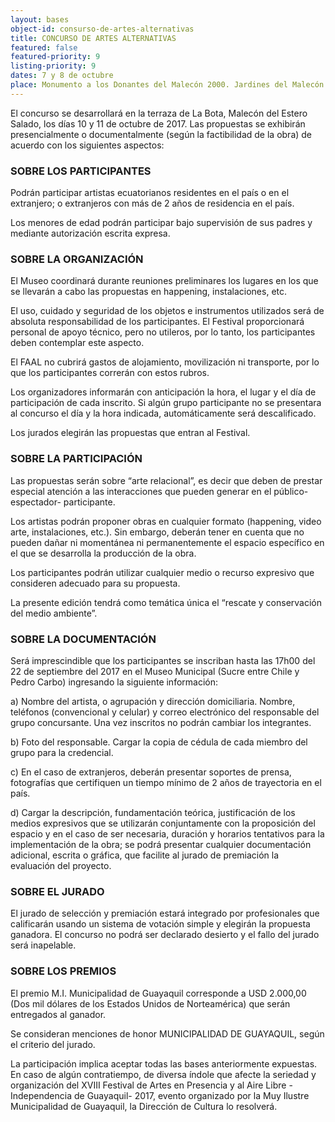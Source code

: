 ```yaml
---
layout: bases
object-id: consurso-de-artes-alternativas
title: CONCURSO DE ARTES ALTERNATIVAS
featured: false
featured-priority: 9
listing-priority: 9
dates: 7 y 8 de octubre
place: Monumento a los Donantes del Malecón 2000. Jardines del Malecón
---
```

El concurso se desarrollará en la terraza de La Bota, Malecón del Estero Salado, los días 10 y 11 de octubre de 2017. Las propuestas se exhibirán presencialmente o documentalmente (según la factibilidad de la obra) de acuerdo con los siguientes aspectos:
 
### SOBRE LOS PARTICIPANTES
Podrán participar artistas ecuatorianos residentes en el país o en el extranjero; o extranjeros con más de 2 años de residencia en el país.  

Los menores de edad podrán participar bajo supervisión de sus padres y mediante autorización escrita expresa.
 
### SOBRE LA ORGANIZACIÓN
El Museo coordinará durante reuniones preliminares los lugares en los que se llevarán a cabo las propuestas en happening, instalaciones, etc.  

El uso, cuidado y seguridad de los objetos e instrumentos utilizados será de absoluta responsabilidad de los participantes. El Festival proporcionará personal de apoyo técnico, pero no utileros, por lo tanto, los participantes deben contemplar este aspecto.  

El FAAL no cubrirá gastos de alojamiento, movilización ni transporte, por lo que los participantes correrán con estos rubros.  

Los organizadores informarán con anticipación la hora, el lugar y el día de participación de cada inscrito. Si algún grupo participante no se presentara al concurso el día y la hora indicada, automáticamente será descalificado.  

Los jurados elegirán las propuestas que entran al Festival.
 
### SOBRE LA PARTICIPACIÓN 
Las propuestas serán sobre “arte relacional”, es decir que deben de prestar especial atención a las interacciones que pueden generar en el público-espectador- participante.  

Los artistas podrán proponer obras en cualquier formato (happening, video arte, instalaciones, etc.). Sin embargo, deberán tener en cuenta que no pueden dañar ni momentánea ni permanentemente el espacio específico en el que se desarrolla la producción de la obra.  

Los participantes podrán utilizar cualquier medio o recurso expresivo que consideren adecuado para su propuesta.  

La presente edición tendrá como temática única el “rescate y conservación del medio ambiente”.

### SOBRE LA DOCUMENTACIÓN
Será imprescindible que los participantes se inscriban hasta las 17h00 del 22 de septiembre del 2017 en el Museo Municipal (Sucre entre Chile y Pedro Carbo) ingresando la siguiente información:  

a) Nombre del artista, o agrupación y dirección domiciliaria. Nombre, teléfonos (convencional y celular) y correo electrónico del responsable del grupo concursante. Una vez inscritos no podrán cambiar los integrantes.  

b) Foto del responsable. Cargar la copia de cédula de cada miembro del grupo para la credencial.  

c) En el caso de extranjeros, deberán presentar soportes de prensa, fotografías que certifiquen un tiempo mínimo de 2 años de trayectoria en el país.  

d) Cargar la descripción, fundamentación teórica, justificación de los medios expresivos que se utilizarán conjuntamente con la proposición del espacio y en el caso de ser necesaria, duración y horarios tentativos para la implementación de la obra; se podrá presentar cualquier documentación adicional, escrita o gráfica, que facilite al jurado de premiación la evaluación del proyecto.
 
### SOBRE EL JURADO
El jurado de selección y premiación estará integrado por profesionales que calificarán usando un sistema de votación simple y elegirán la propuesta ganadora. El concurso no podrá ser declarado desierto y el fallo del jurado será inapelable.
 
### SOBRE LOS PREMIOS
El premio M.I. Municipalidad de Guayaquil corresponde a USD 2.000,00 (Dos mil dólares de los Estados Unidos de Norteamérica) que serán entregados al ganador.  

Se consideran menciones de honor MUNICIPALIDAD DE GUAYAQUIL, según el criterio del jurado.  

La participación implica aceptar todas las bases anteriormente expuestas. En caso de algún contratiempo, de diversa índole que afecte la seriedad y organización del XVIII Festival de Artes en Presencia y al Aire Libre -Independencia de Guayaquil- 2017, evento organizado por la Muy Ilustre Municipalidad de Guayaquil, la Dirección de Cultura lo resolverá.
